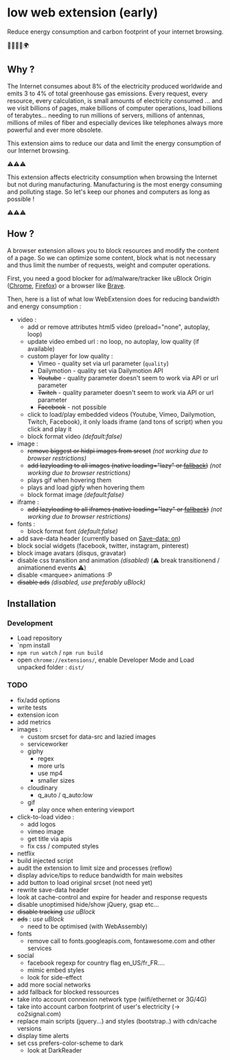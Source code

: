 # low web extension (early)

Reduce energy consumption and carbon footprint of your internet browsing.

:green_heart::herb::deciduous_tree::evergreen_tree::earth_africa:


## Why ?

The Internet consumes about 8% of the electricity produced worldwide and emits 3 to 4% of total greenhouse gas emissions. Every request, every resource, every calculation, is small amounts of electricity consumed ... and we visit billions of pages, make billions of computer operations, load billions of terabytes... needing to run millions of servers, millions of antennas, millions of miles of fiber and especially devices like telephones always more powerful and ever more obsolete.

This extension aims to reduce our data and limit the energy consumption of our Internet browsing.

:warning::warning::warning: 

This extension affects electricity consumption when browsing the Internet but not during manufacturing. Manufacturing is the most energy consuming and polluting stage. So let's keep our phones and computers as long as possible !

:warning::warning::warning:


## How ?

A browser extension allows you to block resources and modify the content of a page. So we can optimize some content, block what is not necessary and thus limit the number of requests, weight and computer operations.

First, you need a good blocker for ad/malware/tracker like uBlock Origin ([Chrome](https://chrome.google.com/webstore/detail/ublock-origin/cjpalhdlnbpafiamejdnhcphjbkeiagm), [Firefox](https://addons.mozilla.org/fr/firefox/addon/ublock-origin/)) or a browser like [Brave](https://brave.com/). 

Then, here is a list of what low WebExtension does for reducing bandwidth and energy consumption :
- video :
    + add or remove attributes html5 video (preload="none", autoplay, loop)
    + update video embed url : no loop, no autoplay, low quality (if available)
    + custom player for low quality : 
        * Vimeo - quality set via url parameter (`quality`)
        * Dailymotion - quality set via Dailymotion API
        * ~~Youtube~~ - quality parameter doesn't seem to work via API or url parameter
        * ~~Twitch~~ - quality parameter doesn't seem to work via API or url parameter
        * ~~Facebook~~ - not possible
    + click to load/play embedded videos (Youtube, Vimeo, Dailymotion, Twitch, Facebook), it only loads iframe (and tons of script) when you click and play it
    + block format video *(default:false)*
- image : 
    + ~~remove biggest or hidpi images from srcset~~ *(not working due to browser restrictions)*
    + ~~add lazyloading to all images (native loading="lazy" or [fallback](https://github.com/verlok/lazyload))~~ *(not working due to browser restrictions)*
    + plays gif when hovering them
    + plays and load gipfy when hovering them
    + block format image *(default:false)*
- iframe :
    + ~~add lazyloading to all iframes (native loading="lazy" or [fallback](https://github.com/verlok/lazyload))~~ *(not working due to browser restrictions)*
- fonts : 
    + block format font *(default:false)*
- add save-data header (currently based on [Save-data: on](https://chrome.google.com/webstore/detail/save-data-on/nholpkfnmjbinlhcfihkhiehdaohlibg))
- block social widgets (facebook, twitter, instagram, pinterest)
- block image avatars (disqus, gravatar)
- disable css transition and animation *(disabled)* (:warning: break transitionend / animationend events :warning:)
- disable &lt;marquee&gt; animations :P
- ~~disable ads~~ *(disabled, use preferably uBlock)*


## Installation

### Development

- Load repository
- `npm install
- `npm run watch` / `npm run build`
- open `chrome://extensions/`, enable Developer Mode and Load unpacked folder : `dist/`





### TODO
- fix/add options
- write tests
- extension icon
- add metrics
- images :
    + custom srcset for data-src and lazied images
    + serviceworker
    + giphy
        * regex
        * more urls
        * use mp4
        * smaller sizes
    + cloudinary
        * q_auto / q_auto:low
    + gif
        * play once when entering viewport
- click-to-load video :
    + add logos
    + vimeo image
    + get title via apis
    + fix css / computed styles
- netflix
- build injected script 
- audit the extension to limit size and processes (reflow)
- display advice/tips to reduce bandwidth for main websites
- add button to load original srcset (not need yet)
- rewrite save-data header
- look at cache-control and expire for header and response requests
- disable unoptimised hide/show jQuery, gsap etc...
- ~~disable tracking~~ *use uBlock*
- ~~ads~~ : *use uBlock*
    + need to be optimised (with WebAssembly)
- fonts
    + remove call to fonts.googleapis.com, fontawesome.com and other services
- social
    + facebook regexp for country flag en_US/fr_FR....
    + mimic embed styles
    + look for side-effect
- add more social networks
- add fallback for blocked ressources
- take into account connexion network type (wifi/ethernet or 3G/4G)
- take into account carbon footprint of user's electricity (-> co2signal.com)
- replace main scripts (jquery...) and styles (bootstrap..) with cdn/cache versions
- display time alerts
- set css prefers-color-scheme to dark
    + look at DarkReader